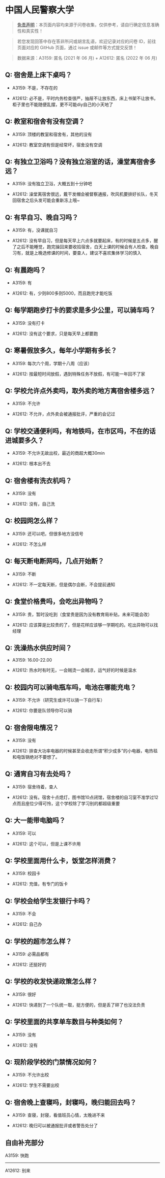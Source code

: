 # 中国人民警察大学

> [免责声明](https://colleges.chat/#_3)：本页面内容均来源于问卷收集，仅供参考，请自行确定信息准确性和真实性！

> 若您发现回答中存在答非所问或胡言乱语，欢迎记录对应的问卷 ID，前往页面对应的 GitHub 页面，通过 issue 或邮件等方式提交反馈！

> 数据来源：A3159: 匿名 (2021 年 06 月) + A12612: 匿名 (2022 年 06 月)

## Q: 宿舍是上床下桌吗？

- A3159: 不是，不存在的

- A12612: 必不是，平时内务检查很严，抽屉不让放东西，床上书架不让放书，柜子里也不能随便乱摆，更不可能diy自己的小天地了

## Q: 教室和宿舍有没有空调？

- A3159: 顶楼的教室和宿舍有，其他的没有

- A12612: 教室空调有但是经常坏，宿舍没有空调

## Q: 有独立卫浴吗？没有独立浴室的话，澡堂离宿舍多远？

- A3159: 没有独立卫浴，大概五到十分钟吧

- A12612: 澡堂离宿舍很远，戴干发帽会被督察通报，吹风机要排好长队，冬天回宿舍之后头发可能会重新冻上哦\~

## Q: 有早自习、晚自习吗？

- A3159: 有，没课就自习

- A12612: 没有早自习，但是每天早上六点多就要起床，有的时候是五点多，醒了之后不能睡觉，跑完操回来要收拾宿舍，白天上课的时候会有人检查。晚自习有，就是上晚选修课的时间，要查人，建议不喜欢集体学习的慎入

## Q: 有晨跑吗？

- A3159: 有

- A12612: 有，少则800多则5000，而且跑完才能吃饭

## Q: 每学期跑步打卡的要求是多少公里，可以骑车吗？

- A3159: 没有打卡

- A12612: 没有这个要求，只是每天早上都要跑

## Q: 寒暑假放多久，每年小学期有多长？

- A3159: 每次六个周，学期十八周（应该）

- A12612: 按最短时间放假，遇到特殊任务不放假，有可能一年回不了家

## Q: 学校允许点外卖吗，取外卖的地方离宿舍楼多远？

- A3159: 不允许

- A12612: 不允许，点外卖会被通报批评，严重的会记过

## Q: 学校交通便利吗，有地铁吗，在市区吗，不在的话进城要多久？

- A3159: 不允许无故出校，最近的商超大概30min

- A12612: 根本出不去

## Q: 宿舍楼有洗衣机吗？

- A3159: 没有

- A12612: 没有，自己洗

## Q: 校园网怎么样？

- A3159: 还可以吧，但很多地方没信号

- A12612: 不怎么样

## Q: 每天断电断网吗，几点开始断？

- A3159: 不断

- A12612: 不一定每天断，但是偶尔会断，不会提前通知

## Q: 食堂价格贵吗，会吃出异物吗？

- A3159: 贵，暂时没吃到（食堂贵是因为没有教育局补贴，未来可能会改）

- A12612: 应该算是比较贵的了，但是花样应该够一学期吃的。吃出异物可以找经理

## Q: 洗澡热水供应时间？

- A3159: 16.00-22.00

- A12612: 热水时有时无，一会贼烫一会贼凉，运气好的时候是温水

## Q: 校园内可以骑电瓶车吗，电池在哪能充电？

- A3159: 不允许（研究生或许可以骑一下自行车）

- A12612: 你要是队领导你可以骑

## Q: 宿舍限电情况？

- A3159: 没有

- A12612: 排查大功率电器的时候甚至会收走所谓“积少成多”的小电器，电热毯和电饭锅绝对不要想了。

## Q: 通宵自习有去处吗？

- A3159: 宿舍待着，查人

- A12612: 没有。宿舍十点熄灯，图书馆10点闭馆，宿舍楼的自习室不准学过12点而且座位少得可怜，这个学校除了学习别的都超级重要

## Q: 大一能带电脑吗？

- A3159: 可以

- A12612: 这个可以，但是上课不许用

## Q: 学校里面用什么卡，饭堂怎样消费？

- A3159: 校园卡

- A12612: 充值，有专门的饭卡

## Q: 学校会给学生发银行卡吗？

- A3159: 不会

- A12612: 自己办

## Q: 学校的超市怎么样？

- A3159: 必需品都有

- A12612: 还挺好的

## Q: 学校的收发快递政策怎么样？

- A3159: 很好

- A12612: 快递到了一个队统一取，挺方便的，但是丢了碎了也没法负责

## Q: 学校里面的共享单车数目与种类如何？

- A3159: 没有

- A12612: 没有

## Q: 现阶段学校的门禁情况如何？

- A3159: 不允许出校

- A12612: 学生不需要出校

## Q: 宿舍晚上查寝吗，封寝吗，晚归能回去吗？

- A3159: 查寝，封寝，看值班员心情，太晚进不来

- A12612: 晚归可以被通报批评或者警告处分了

## 自由补充部分

A3159: 快跑

***

A12612: 别来